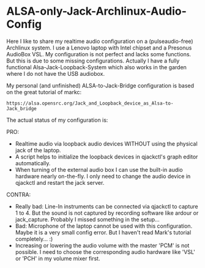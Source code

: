 # ALSA-only-Jack-Archlinux-Audio-Config
Here I like to share my realtime audio configuration on a (pulseaudio-free) Archlinux system. I use a Lenovo laptop with Intel chipset and a Presonus AudioBox VSL. My configuration is not perfect and lacks some functions. But this is due to some missing configurations. Actually I have a fully functional Alsa-Jack-Loopback-System which also works in the garden where I do not have the USB audiobox.  

My personal (and unfinished) ALSA-to-Jack-Bridge configuration is based on the great tutorial of markc:

    https://alsa.opensrc.org/Jack_and_Loopback_device_as_Alsa-to-Jack_bridge
    
    
The actual status of my configuration is:

PRO:
  - Realtime audio via loopback audio devices WITHOUT using the physical jack of the laptop.
  - A script helps to initialize the loopback devices in qjackctl's graph editor automatically.
  - When turning of the external audio box I can use the built-in audio hardware nearly on-the-fly. I only need to change
    the audio device in qjackctl and restart the jack server.
  
CONTRA:
  - Really bad: Line-In instruments can be connected via qjackctl to capture 1 to 4. But the sound is not captured by 
    recording software like ardour or jack_capture. Probably I missed something in the setup...
  - Bad: Microphone of the laptop cannot be used with this configuration. Maybe it is a very small config error.
    But I haven't read Mark's tutorial completely... :)
  - Increasing or lowering the audio volume with the master 'PCM' is not possible. I need to choose the corresponding
    audio hardware like 'VSL' or 'PCH' in my volume mixer first.

